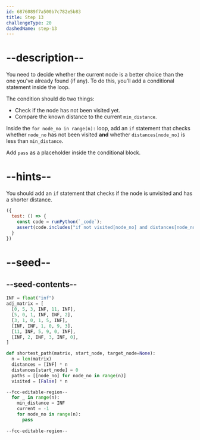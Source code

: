 ```yaml
---
id: 6876089f7a500b7c782e5b83
title: Step 13
challengeType: 20
dashedName: step-13
---
```


# --description--

You need to decide whether the current node is a better choice than the one you've already found (if any). To do this, you’ll add a conditional statement inside the loop.

The condition should do two things:

- Check if the node has not been visited yet.
- Compare the known distance to the current `min_distance`.

Inside the `for node_no in range(n):` loop, add an `if` statement that checks whether `node_no` has not been visited **and** whether `distances[node_no]` is less than `min_distance`. 

Add `pass` as a placeholder inside the conditional block.

# --hints--

You should add an `if` statement that checks if the node is unvisited and has a shorter distance.

```js
({
  test: () => {
    const code = runPython(`_code`);
    assert(code.includes("if not visited[node_no] and distances[node_no] < min_distance:"));
  }
})
```

# --seed--

## --seed-contents--

```py
INF = float("inf")
adj_matrix = [
  [0, 5, 3, INF, 11, INF],
  [5, 0, 1, INF, INF, 2],
  [3, 1, 0, 1, 5, INF],
  [INF, INF, 1, 0, 9, 3],
  [11, INF, 5, 9, 0, INF],
  [INF, 2, INF, 3, INF, 0],
]

def shortest_path(matrix, start_node, target_node=None):
  n = len(matrix)
  distances = [INF] * n
  distances[start_node] = 0
  paths = [[node_no] for node_no in range(n)]
  visited = [False] * n

--fcc-editable-region--
  for _ in range(n):
    min_distance = INF
    current = -1
    for node_no in range(n):
      pass
    
--fcc-editable-region--
```
